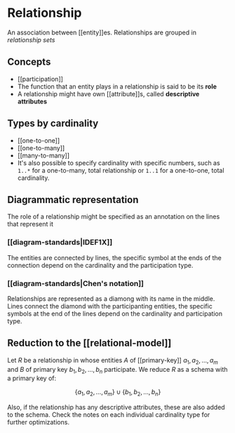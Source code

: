 # Relationship
An association between [[entity]]es. Relationships are grouped in *relationship sets*

## Concepts
* [[participation]]
* The function that an entity plays in a relationship is said to be its **role**
* A relationship might have own [[attribute]]s, called **descriptive attributes**

## Types by cardinality
* [[one-to-one]]
* [[one-to-many]]
* [[many-to-many]]
* It's also possible to specify cardinality with specific numbers, such as `1..*` for a one-to-many, total relationship or `1..1` for a one-to-one, total cardinality.

## Diagrammatic representation
The role of a relationship might be specified as an annotation on the lines that represent it

### [[diagram-standards|IDEF1X]]
The entities are connected by lines, the specific symbol at the ends of the connection depend on the cardinality and the participation type.

### [[diagram-standards|Chen's notation]]
Relationships are represented as a diamong with its name in the middle. Lines connect the diamond with the participanting entities, the specific symbols at the end of the lines depend on the cardinality and participation type.

## Reduction to the [[relational-model]]
Let $R$ be a relationship in whose entities $A$ of [[primary-key]] $a_1, a_2, \ldots, a_m$ and $B$ of primary key $b_1, b_2, \ldots, b_n$ participate. We reduce $R$ as a schema with a primary key of:

$$\{a_1, a_2, \ldots, a_m\} \cup \{b_1, b_2, \ldots, b_n\}$$

Also, if the relationship has any descriptive attributes, these are also added to the schema. Check the notes on each individual cardinality type for further optimizations.
